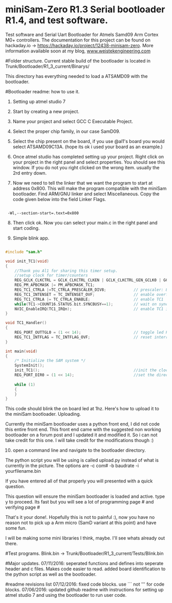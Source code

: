 # miniSam-Zero R1.3 Serial bootloader R1.4, and test software.

Test software and Serial Uart Bootloader for Atmels Samd09 Arm Cortex M0+ controllers. The documentation for this project can be found on hackaday.io -> https://hackaday.io/project/12438-minisam-zero. More information available soon at my blog, www.weistekengineering.com

#Folder structure.
Current stable build of the bootloader is located in
Trunk/Bootloader/R1_3_current/Binarys/

This directory has everything needed to load a ATSAMD09 with the bootloader. 

#Bootloader readme: how to use it.

1. Setting up atmel studio 7

2. Start by creating a new project.

3. Name your project and select GCC C Executable Project.

4. Select the proper chip family, in our case SamD09.

5. Select the chip present on the board, if you use @al1's board you would select ATSAMD09C13A. (hope its ok i used your board as an 	   example.)

6. Once atmel studio has completed setting up your project. Right click on your project in the right panel and select properties. You    should see this window. If you do not you right clicked on the wrong item. usually the 2rd entry down.

7. Now we need to tell the linker that we want the program to start at address 0x800. This will make the program compatible with the     miniSam bootloader. Find ARM/GNU linker and select Miscellaneous. Copy the code given below into the field Linker Flags.
```

 -Wl,--section-start=.text=0x800

```
8. Then click ok. Now you can select your main.c in the right panel and start coding.

9. Simple blink app.

```c++

#include "sam.h"

void init_TC1(void)
{
	//Thank you Al1 for sharing this timer setup.
	//setup clock for timer/counters
	REG_GCLK_CLKCTRL = GCLK_CLKCTRL_CLKEN | GCLK_CLKCTRL_GEN_GCLK0 | GCLK_CLKCTRL_ID_TC1_TC2;
	REG_PM_APBCMASK |= PM_APBCMASK_TC1;
	REG_TC1_CTRLA |=TC_CTRLA_PRESCALER_DIV8;			// prescaler: 8
	REG_TC1_INTENSET = TC_INTENSET_OVF;					// enable overflow interrupt
	REG_TC1_CTRLA |= TC_CTRLA_ENABLE;					// enable TC1
	while(TC1->COUNT16.STATUS.bit.SYNCBUSY==1);			// wait on sync
	NVIC_EnableIRQ(TC1_IRQn);							// enable TC1 interrupt in the nested         --      interrupt controller
}

void TC1_Handler()
{
	REG_PORT_OUTTGL0 = (1 << 14);						// toggle led PA14
	REG_TC1_INTFLAG = TC_INTFLAG_OVF;					// reset interrupt flag - NEEDED HERE!
}

int main(void)
{
    /* Initialize the SAM system */
    SystemInit();
	init_TC1();											//init the clock.
	REG_PORT_DIR0 = (1 << 14);							//set the direction to output of PA14
	
    while (1) 
    {
    }
}

```

This code should blink the on board led at 1hz. Here's how to upload it to the miniSam bootloader.
Uploading.

Currently the miniSam bootloader uses a python front end, I did not code this entire front end. This front end came with the suggested non working bootloader on a forum post and I updated it and modified it. So i can not take credit for this one. I will take credit for the modifications though :)

10. open a command line and navigate to the bootloader directory.

The python script you will be using is called upload.py instead of what is currently in the picture. The options are -c com# -b baudrate -i yourfilename.bin

If you have entered all of that properly you will presented with a quick question.

This question will ensure the miniSam bootloader is loaded and active. type y to proceed. Its fast but you will see a lot of programming page # and verifying page #

That's it your done!. Hopefully this is not to painful :), now you have no reason not to pick up a Arm micro (SamD variant at this point) and have some fun.

I will be making some mini libraries I think, maybe. I'll see whats already out there.

#Test programs.
Blink.bin -> Trunk/Bootloader/R1_3_current/Tests/Blink.bin

#Major updates.
07/11/2016: seperated functions and defines into seperate header and c files. Makes code easier to read.
	    added board identification to the python script as well as the bootloader.

#readme revisions list
07/12/2016: fixed code blocks. use ``` not ''' for code blocks.
07/06/2016: updated github readme with instructions for setting up atmel studio 7 and using the bootloader to run user code.


